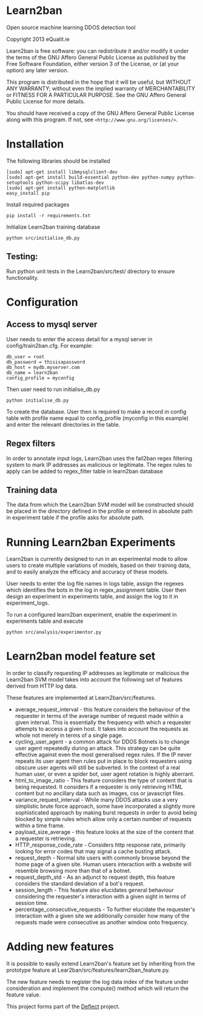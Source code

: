 Learn2ban
=========
Open source machine learning DDOS detection tool

Copyright 2013 eQualit.ie

Learn2ban is free software: you can redistribute it and/or modify
it under the terms of the GNU Affero General Public License as
published by the Free Software Foundation, either version 3 of the
License, or (at your option) any later version.

This program is distributed in the hope that it will be useful,
but WITHOUT ANY WARRANTY; without even the implied warranty of
MERCHANTABILITY or FITNESS FOR A PARTICULAR PURPOSE.  See the
GNU Affero General Public License for more details.

You should have received a copy of the GNU Affero General Public License
along with this program.  If not, see `<http://www.gnu.org/licenses/>`.

Installation
============

The following libraries should be installed

    [sudo] apt-get install libmysqlclient-dev
    [sudo] apt-get install build-essential python-dev python-numpy python-setuptools python-scipy libatlas-dev
    [sudo] apt-get install python-matplotlib
    easy_install pip

Install required packages

    pip install -r requirements.txt

Initialize Learn2ban training database

    python src/initialise_db.py
    
Testing:
--------
Run python unit tests in the Learn2ban/src/test/ directory to ensure functionality.

Configuration
=============

Access to mysql server
----------------------
User needs to enter the access detail for a mysql server in config/train2ban.cfg. For example:

    db_user = root
    db_password = thisisapassword
    db_host = mydb.myserver.com
    db_name = learn2ban
    config_profile = myconfig

Then user need to run initialise_db.py

    python initialise_db.py

To create the database. User then is required to make a record in config table with profile name equal to config_profile (myconfig in this example) and enter the relevant directories in the table.

Regex filters
-------------

In order to annotate input logs, Learn2ban uses the fail2ban regex filtering system to mark IP addresses as malicious or legitimate. The regex rules to apply can be added to regex_filter table in learn2ban database

Training data
-------------
The data from which the Learn2ban SVM model will be constructed should be placed in the directory defined in the profile or entered in absolute path in experiment table if the profile asks for absolute path.

Running Learn2ban Experiments
=============================

Learn2ban is currently designed to run in an experimental mode to allow users to create multiple variations of models, based on their training data, and to easily analyze the efficacy and accuracy of these models.

User needs to enter the log file names in logs table, assign the regexes which identifies the bots in the log in regex_assignment table. User then design an experiment in experiments table, and assign the log to it in experiment_logs. 

To run a configured learn2ban experiment, enable the experiment in experiments table and execute

    python src/analysis/experimentor.py

Learn2ban model feature set
===========================
In order to classify requesting IP addresses as legitimate or malicious the Learn2ban SVM model takes into account the following set of features derived from HTTP log data.

These features are implemented at Learn2ban/src/features.

* average_request_interval - this feature considers the behaviour of the requester in terms of the average number of request made within a given interval. This is essentially the frequency with which a requester attempts to access a given host. It takes into account the requests as whole not merely in terms of a single page.
* cycling_user_agent - a common attack for DDOS Botnets is to change user agent repeatedly during an attack. This strategy can be quite effective against even the most generalised regex rules. If the IP never repeats its user agent then rules put in place to block requesters using obscure user agents will still be subverted. In the context of a real human user, or even a spider bot, user agent rotation is highly aberrant.
* html_to_image_ratio - This feature considers the type of content that is being requested. It considers if a requester is only retrieving HTML content but no ancillary data such as images, css or javascript files.
* variance_request_interval - While many DDOS attacks use a very simplistic brute force approach, some have incorporated a slightly more sophisticated approach by making burst requests in order to avoid being blocked by simple rules which allow only a certain number of requests within a time frame.
* payload_size_average - this feature looks at the size of the content that a requester is retrieving.
* HTTP_response_code_rate - Considers http response rate, primarily looking for error codes that may signal a cache busting attack.
* request_depth - Normal site users with commonly browse beyond the home page of a given site. Human users interaction with a website will resemble browsing more than that of a botnet.
* request_depth_std - As an adjunct to request depth, this feature considers the standard deviation of a bot's request.
* session_length - This feature also elucidates general behaviour considering the requester's interaction with a given sight in terms of session time.
* percentage_consecutive_requests - To further elucidate the requester's interaction with a given site we additionally consider how many of the requests made were consecutive as another window onto frequency.

Adding new features
===================

It is possible to easily extend Learn2ban's feature set by inheriting from the prototype feature at Lear2ban/src/features/learn2ban_feature.py.

The new feature needs to register the log data index of the feature under consideration and implement the compute() method which will return the feature value.

This project forms part of the [Deflect](https://deflect.ca) project.

